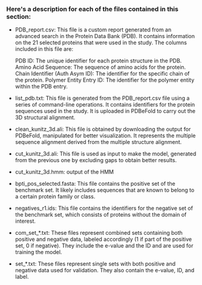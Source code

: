 ### Here's a description for each of the files contained in this section: 

- PDB_report.csv: This file is a custom report generated from an advanced search in the Protein Data Bank (PDB). It contains information on the 21 selected proteins that were used in the study. The columns included in this file are:

    PDB ID: The unique identifier for each protein structure in the PDB.
    Amino Acid Sequence: The sequence of amino acids for the protein.
    Chain Identifier (Auth Asym ID): The identifier for the specific chain of the protein.
    Polymer Entity Entry ID: The identifier for the polymer entity within the PDB entry.
  
- list_pdb.txt: This file is generated from the PDB_report.csv file using a series of command-line operations. It contains identifiers for the protein sequences used in the study. It is uploaded in PDBeFold to carry out the 3D structural alignment.

- clean_kunitz_3d.ali: This file is obtained by downloading the output for PDBeFold, manipulated for better visualization. It represents the multiple sequence alignment derived from the multiple structure alignment.

- cut_kunitz_3d.ali: This file is used as input to make the model, generated from the previous one by excluding gaps to obtain better results.
  
- cut_kunitz_3d.hmm: output of the HMM 

- bpti_pos_selected.fasta: This file contains the positive set of the benchmark set. It likely includes sequences that are known to belong to a certain protein family or class.

- negatives_r1.ids: This file contains the identifiers for the negative set of the benchmark set, which consists of proteins without the domain of interest.

- com_set_*.txt: These files represent combined sets containing both positive and negative data, labeled accordingly (1 if part of the positive set, 0 if negative). They include the e-value and the ID and are used for training the model.

- set_*.txt: These files represent single sets with both positive and negative data used for validation. They also contain the e-value, ID, and label.

